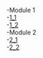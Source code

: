 -Module 1  
    -[1_1](subtl_1_1.md)  
    -[1_2](subtl_1_2.md)  
-Module 2  
    -[2_1](subtl_2_1.md)  
    -[2_2](subtl_2_2.md)  